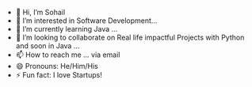 - 👋 Hi, I’m Sohail
- 👀 I’m interested in Software Development...
- 🌱 I’m currently learning Java ...
- 💞️ I’m looking to collaborate on Real life impactful Projects with Python and soon in Java  ...
- 📫 How to reach me ... via email
- 😄 Pronouns: He/Him/His
- ⚡ Fun fact: I love Startups! 

<!---
Sohail-44/Sohail-44 is a ✨ special ✨ repository because its `README.md` (this file) appears on your GitHub profile.
You can click the Preview link to take a look at your changes.
--->

